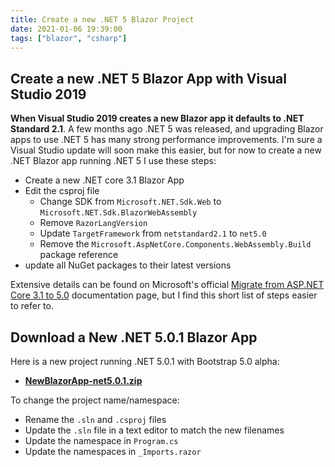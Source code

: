 ```yaml
---
title: Create a new .NET 5 Blazor Project
date: 2021-01-06 19:39:00
tags: ["blazor", "csharp"]
---
```


## Create a new .NET 5 Blazor App with Visual Studio 2019

**When Visual Studio 2019 creates a new Blazor app it defaults to .NET Standard 2.1**. A few months ago .NET 5 was released, and upgrading Blazor apps to use .NET 5 has many strong performance improvements. I'm sure a Visual Studio update will soon make this easier, but for now to create a new .NET Blazor app running .NET 5 I use these steps:

* Create a new .NET core 3.1 Blazor App
* Edit the csproj file
  * Change SDK from `Microsoft.NET.Sdk.Web` to `Microsoft.NET.Sdk.BlazorWebAssembly`
  * Remove `RazorLangVersion` 
  * Update `TargetFramework` from `netstandard2.1` to `net5.0`
  * Remove the `Microsoft.AspNetCore.Components.WebAssembly.Build` package reference
* update all NuGet packages to their latest versions

Extensive details can be found on Microsoft's official [Migrate from ASP.NET Core 3.1 to 5.0](https://docs.microsoft.com/en-us/aspnet/core/migration/31-to-50?view=aspnetcore-5.0&tabs=visual-studio#update-blazor-webassembly-projects) documentation page, but I find this short list of steps easier to refer to.

## Download a New .NET 5.0.1 Blazor App

Here is a new project running .NET 5.0.1 with Bootstrap 5.0 alpha:

* [**NewBlazorApp-net5.0.1.zip**](NewBlazorApp-net5.0.1.zip)

To change the project name/namespace:
* Rename the `.sln` and `.csproj` files
* Update the `.sln` file in a text editor to match the new filenames
* Update the namespace in `Program.cs`
* Update the namespaces in `_Imports.razor`